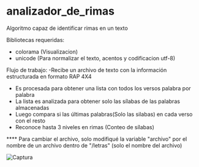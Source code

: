 # analizador_de_rimas
Algoritmo capaz de identificar rimas en un texto 

Bibliotecas requeridas:
 - colorama (Visualizacion)
 - unicode (Para normalizar el texto, acentos y codificacion utf-8)

Flujo de trabajo:
  -Recibe un archivo de texto con la información estructurada en formato RAP 4X4
  - Es procesada para obtener una lista con todos los versos palabra por palabra
  - La lista es analizada para obtener solo las sílabas de las palabras almacenadas
  - Luego compara si las últimas palabras(Solo las silabas) en cada verso con el resto 
  - Reconoce hasta 3 niveles en rimas (Conteo de sílabas)

**** Para cambiar el archivo, solo modifiqué la variable "archivo" por el nombre de un archivo dentro de "/letras" (solo el nombre del archivo)

![Captura](https://user-images.githubusercontent.com/96961824/225124004-d5476f0f-1eb0-4190-8181-031bb8b41dfe.PNG)
